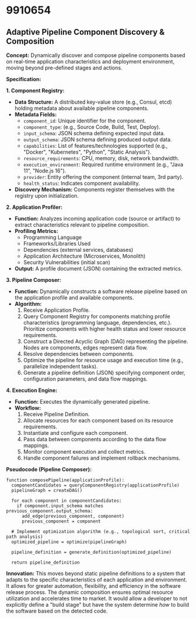 # 9910654

## Adaptive Pipeline Component Discovery & Composition

**Concept:** Dynamically discover and compose pipeline components based on real-time application characteristics and deployment environment, moving beyond pre-defined stages and actions.

**Specification:**

**1. Component Registry:**

*   **Data Structure:**  A distributed key-value store (e.g., Consul, etcd) holding metadata about available pipeline components.
*   **Metadata Fields:**
    *   `component_id`: Unique identifier for the component.
    *   `component_type`: (e.g., Source Code, Build, Test, Deploy).
    *   `input_schema`: JSON schema defining expected input data.
    *   `output_schema`: JSON schema defining produced output data.
    *   `capabilities`:  List of features/technologies supported (e.g., "Docker", "Kubernetes", "Python", "Static Analysis").
    *   `resource_requirements`: CPU, memory, disk, network bandwidth.
    *   `execution_environment`: Required runtime environment (e.g., "Java 11", "Node.js 16").
    *   `provider`:  Entity offering the component (internal team, 3rd party).
    *   `health_status`:  Indicates component availability.
*   **Discovery Mechanism:** Components register themselves with the registry upon initialization.

**2. Application Profiler:**

*   **Function:** Analyzes incoming application code (source or artifact) to extract characteristics relevant to pipeline composition.
*   **Profiling Metrics:**
    *   Programming Language
    *   Frameworks/Libraries Used
    *   Dependencies (external services, databases)
    *   Application Architecture (Microservices, Monolith)
    *   Security Vulnerabilities (initial scan)
*   **Output:** A profile document (JSON) containing the extracted metrics.

**3. Pipeline Composer:**

*   **Function:**  Dynamically constructs a software release pipeline based on the application profile and available components.
*   **Algorithm:**
    1.  Receive Application Profile.
    2.  Query Component Registry for components matching profile characteristics (programming language, dependencies, etc.). Prioritize components with higher health status and lower resource requirements.
    3.  Construct a Directed Acyclic Graph (DAG) representing the pipeline. Nodes are components, edges represent data flow.
    4.  Resolve dependencies between components.
    5.  Optimize the pipeline for resource usage and execution time (e.g., parallelize independent tasks).
    6.  Generate a pipeline definition (JSON) specifying component order, configuration parameters, and data flow mappings.

**4. Execution Engine:**

*   **Function:** Executes the dynamically generated pipeline.
*   **Workflow:**
    1.  Receive Pipeline Definition.
    2.  Allocate resources for each component based on its resource requirements.
    3.  Instantiate and configure each component.
    4.  Pass data between components according to the data flow mappings.
    5.  Monitor component execution and collect metrics.
    6.  Handle component failures and implement rollback mechanisms.

**Pseudocode (Pipeline Composer):**

```
function composePipeline(applicationProfile):
  componentCandidates = queryComponentRegistry(applicationProfile)
  pipelineGraph = createDAG()
  
  for each component in componentCandidates:
    if component.input_schema matches previous_component.output_schema:
      add_edge(previous_component, component)
      previous_component = component

  # Implement optimization algorithm (e.g., topological sort, critical path analysis)
  optimized_pipeline = optimize(pipelineGraph)

  pipeline_definition = generate_definition(optimized_pipeline)

  return pipeline_definition
```

**Innovation:** This moves beyond static pipeline definitions to a system that adapts to the specific characteristics of each application and environment.  It allows for greater automation, flexibility, and efficiency in the software release process.  The dynamic composition ensures optimal resource utilization and accelerates time to market. It would allow a developer to not explicitly define a "build stage" but have the system determine *how* to build the software based on the detected code.